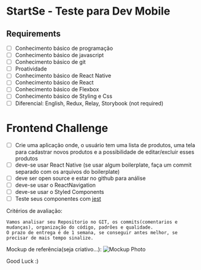 # StartSe - Teste para Dev Mobile

## Requirements
- [ ] Conhecimento básico de programação
- [ ] Conhecimento básico de javascript
- [ ] Conhecimento básico de git
- [ ] Proatividade
- [ ] Conhecimento básico de  React Native
- [ ] Conhecimento básico de  React
- [ ] Conhecimento básico de  Flexbox
- [ ] Conhecimento básico de  Styling e Css
- [ ] Diferencial: English, Redux, Relay, Storybook (not required)

# Frontend Challenge

- [ ] Crie uma aplicação onde, o usuário tem uma lista de produtos, uma tela para cadastrar novos produtos e a possibilidade de editar/excluir esses produtos
- [ ] deve-se usar React Native (se usar algum boilerplate, faça um commit separado com os arquivos do boilerplate)
- [ ] deve ser open source e estar no github para análise
- [ ] deve-se usar o ReactNavigation
- [ ] deve-se usar o Styled Components
- [ ] Teste seus componentes com [jest]

[jest]: https://jest-everywhere.now.sh


Critérios de avaliação:
```
Vamos analisar seu Repositorio no GIT, os commits(comentarios e mudanças), organização do código, padrões e qualidade.
O prazo de entrega é de 1 semana, se conseguir antes melhor, se precisar de mais tempo sinalize.
```

Mockup de referência(seja criativo...):
![Mockup Photo](https://preview.ibb.co/hgFVex/mockup.png 'Frontend Test')

Good Luck :)
